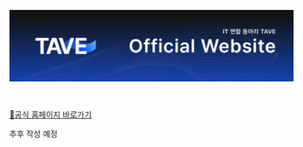 ![poster](/profile/img/readme_header.png)

<br>

[📌공식 홈페이지 바로가기](https://www.tave-wave.com/)
<br>

추후 작성 예정


